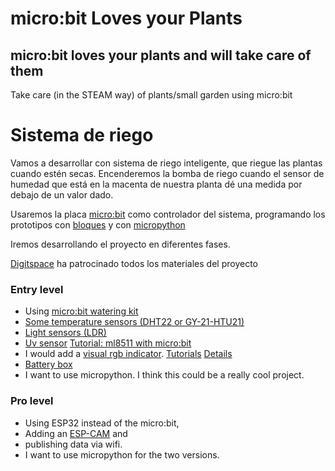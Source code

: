 # micro:bit Loves your Plants

## micro:bit loves your plants and will take care of them

Take care (in the STEAM way) of  plants/small garden using micro:bit 


# Sistema de riego

Vamos a desarrollar con sistema de riego inteligente, que riegue las plantas cuando estén secas. Encenderemos la bomba de riego cuando el sensor de humedad que está en la macenta de nuestra planta dé una medida por debajo de un valor dado.

Usaremos la placa [micro:bit](https://www.digitspace.com/products/micro-bit/official-boards-1/microbit-go-nrf51822-development-board-python-starter?5bf8797b7ae48ca3) como controlador del sistema, programando los prototipos con [bloques](https://makecode.microbit.org/) y con [micropython](https://python.microbit.org/v/2.0)

Iremos desarrollando el proyecto en diferentes fases.

[Digitspace](https://www.digitspace.com?5bf8797b7ae48ca3) ha patrocinado todos los materiales del proyecto


### Entry level
* Using [micro:bit watering kit](https://www.digitspace.com/products/micro-bit/kit/microbit-kit-automatic-watering-pump-soil-humidity-detection-with-main-board?5bf8797b7ae48ca3)
* [Some temperature sensors (DHT22 or GY-21-HTU21)](https://www.digitspace.com/sensor-kit-with-45-sensors?5bf8797b7ae48ca3)
* [Light sensors (LDR)](https://www.digitspace.com/sensor-kit-with-45-sensors?5bf8797b7ae48ca3) 
* [Uv sensor](https://www.digitspace.com/ml8511-uv-light-detection-sensor-module-for-arduino?5bf8797b7ae48ca3) [Tutorial: ml8511 with micro:bit](http://www.microbitlearning.com/code/arduino/microbit-ml8511-sensor-example.php)
* I would add a [visual rgb indicator](https://www.digitspace.com/products/micro-bit/breakout/bbc-microbit-expansion-board-full-color-led-module-rgb-usb-charging-battery?5bf8797b7ae48ca3). [Tutorials](https://www.yahboom.net/study/LED_Circular) [Details](./RGBRing.md)
* [Battery box](https://www.digitspace.com/raspberry-pi-pwm-shield-18650?5bf8797b7ae48ca3)
* I want to use micropython.
I think this could be a really cool project.

### Pro level
* Using ESP32 instead of the micro:bit, 
* Adding an [ESP-CAM](https://www.digitspace.com/wifi-ble-module-esp32-serial-wifi-camera-esp32-cam?search=esp32&description=true&page=4?5bf8797b7ae48ca3) and 
* publishing data via wifi.  
* I want to use micropython for the two versions.

